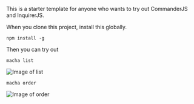 This is a starter template for anyone who wants to try out CommanderJS and InquirerJS.

When you clone this project, install this globally.

```
npm install -g
```

Then you can try out

```
macha list
```
![Image of list](https://cdn-images-1.medium.com/max/800/1*-JlNNn2qaaZH-dWqnllzow.gif)

```
macha order
```
![Image of order](https://cdn-images-1.medium.com/max/800/1*DnaP5s0f5HjD6uR3XPfPUA.gif)

